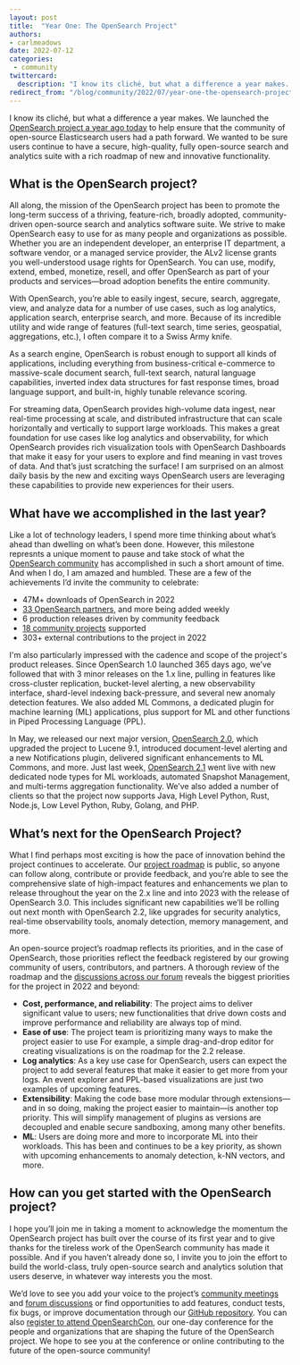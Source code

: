 ```yaml
---
layout: post
title:  "Year One: The OpenSearch Project"
authors:
- carlmeadows
date: 2022-07-12
categories:
 - community
twittercard:
  description: "I know its cliché, but what a difference a year makes. We launched the OpenSearch project a year ago today  to help ensure that the community of open-source Elasticsearch users had a path forward. We wanted to be sure users continue to have a secure, high-quality, fully open-source search and analytics suite with a rich roadmap of new and innovative functionality."
redirect_from: "/blog/community/2022/07/year-one-the-opensearch-project/"
---
```



I know its cliché, but what a difference a year makes. We launched the [OpenSearch project a year ago today](https://aws.amazon.com/blogs/opensource/opensearch-1-0-launches/) to help ensure that the community of open-source Elasticsearch users had a path forward. We wanted to be sure users continue to have a secure, high-quality, fully open-source search and analytics suite with a rich roadmap of new and innovative functionality. 

## What is the OpenSearch project? 

All along, the mission of the OpenSearch project has been to promote the long-term success of a thriving, feature-rich, broadly adopted, community-driven open-source search and analytics software suite. We strive to make OpenSearch easy to use for as many people and organizations as possible. Whether you are an independent developer, an enterprise IT department, a software vendor, or a managed service provider, the ALv2 license grants you well-understood usage rights for OpenSearch. You can use, modify, extend, embed, monetize, resell, and offer OpenSearch as part of your products and services—broad adoption benefits the entire community.   

With OpenSearch, you’re able to easily ingest, secure, search, aggregate, view, and analyze data for a number of use cases, such as log analytics, application search, enterprise search, and more. Because of its incredible utility and wide range of features (full-text search, time series, geospatial, aggregations, etc.), I often compare it to a Swiss Army knife.

As a search engine, OpenSearch is robust enough to support all kinds of applications, including everything from business-critical e-commerce to massive-scale document search, full-text search, natural language capabilities, inverted index data structures for fast response times, broad language support, and built-in, highly tunable relevance scoring. 

For streaming data, OpenSearch provides high-volume data ingest, near real-time processing at scale, and distributed infrastructure that can scale horizontally and vertically to support large workloads. This makes a great foundation for use cases like log analytics and observability, for which OpenSearch provides rich visualization tools with OpenSearch Dashboards that make it easy for your users to explore and find meaning in vast troves of data. And that’s just scratching the surface! I am surprised on an almost daily basis by the new and exciting ways OpenSearch users are leveraging these capabilities to provide new experiences for their users.


## What have we accomplished in the last year?

Like a lot of technology leaders, I spend more time thinking about what’s ahead than dwelling on what’s been done. However, this milestone represnts a unique moment to pause and take stock of what the [OpenSearch community](https://forum.opensearch.org/) has accomplished in such a short amount of time. And when I do, I am amazed and humbled. These are a few of the achievements I’d invite the community to celebrate:

* 47M+ downloads of OpenSearch in 2022
* [33 OpenSearch partners](https://opensearch.org/partners/), and more being added weekly 
* 6 production releases driven by community feedback
* [18 community projects](https://opensearch.org/community_projects) supported
* 303+ external contributions to the project in 2022

I'm also particularly impressed with the cadence and scope of the project's product releases. Since OpenSearch 1.0 launched 365 days ago, we’ve followed that with 3 minor releases on the 1.x line, pulling in features like cross-cluster replication, bucket-level alerting, a new observability interface, shard-level indexing back-pressure, and several new anomaly detection features. We also added ML Commons, a dedicated plugin for machine learning (ML) applications, plus support for ML and other functions in Piped Processing Language (PPL). 

In May, we released our next major version, [OpenSearch 2.0](https://opensearch.org/blog/releases/2022/05/opensearch-2-0-is-now-available/), which upgraded the project to Lucene 9.1, introduced document-level alerting and a new Notifications plugin, delivered significant enhancements to ML Commons, and more. Just last week, [OpenSearch 2.1](https://opensearch.org/blog/releases/2022/07/opensearch-2-1-is-available-now/) went live with new dedicated node types for ML workloads, automated Snapshot Management, and multi-terms aggregation functionality. We’ve also added a number of clients so that the project now supports Java, High Level Python, Rust, Node.js, Low Level Python, Ruby, Golang, and PHP. 

## What’s next for the OpenSearch Project?

What I find perhaps most exciting is how the pace of innovation behind the project continues to accelerate. Our [project roadmap](https://github.com/orgs/opensearch-project/projects/1) is public, so anyone can follow along, contribute or provide feedback, and you’re able to see the comprehensive slate of high-impact features and enhancements we plan to release throughout the year on the 2.x line and into 2023 with the release of OpenSearch 3.0. This includes significant new capabilities we’ll be rolling out next month with OpenSearch 2.2, like upgrades for security analytics, real-time observability tools, anomaly detection, memory management, and more. 

An open-source project’s roadmap reflects its priorities, and in the case of OpenSearch, those priorities reflect the feedback registered by our growing community of users, contributors, and partners. A thorough review of the roadmap and the [discussions across our forum](https://forum.opensearch.org/) reveals the biggest priorities for the project in 2022 and beyond:


* **Cost, performance, and reliability**: The project aims to deliver significant value to users; new functionalities that drive down costs and improve performance and reliability are always top of mind.
* **Ease of use**: The project team is prioritizing many ways to make the project easier to use For example, a simple drag-and-drop editor for creating visualizations is on the roadmap for the 2.2 release.
* **Log analytics**: As a key use case for OpenSearch, users can expect the project to add several features that make it easier to get more from your logs. An event explorer and PPL-based visualizations are just two examples of upcoming features.
* **Extensibility**: Making the code base more modular through extensions—and in so doing, making the project easier to maintain—is another top priority. This will simplify management of plugins as versions are decoupled and enable secure sandboxing, among many other benefits.
* **ML**: Users are doing more and more to incorporate ML into their workloads. This has been and continues to be a key priority, as shown with upcoming enhancements to anomaly detection, k-NN vectors, and more. 

## How can you get started with the OpenSearch project?

I hope you’ll join me in taking a moment to acknowledge the momentum the OpenSearch project has built over the course of its first year and to give thanks for the tireless work of the OpenSearch community has made it possible. And if you haven’t already done so, I invite you to join the effort to build the world-class, truly open-source search and analytics solution that users deserve, in whatever way interests you the most. 

We’d love to see you add your voice to the project’s [community meetings](https://www.meetup.com/OpenSearch/) and [forum discussions](https://forum.opensearch.org/) or find opportunities to add features, conduct tests, fix bugs, or improve documentation through our [GitHub repository](https://github.com/opensearch-project). You can also [register to attend OpenSearchCon](https://opensearchcon.splashthat.com/), our one-day conference for the people and organizations that are shaping the future of the OpenSearch project. We hope to see you at the conference or online contributing to the future of the open-source community!

